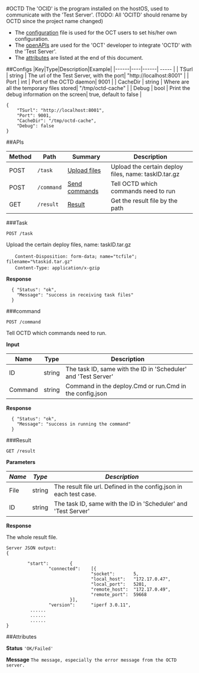 #OCTD 
The 'OCID' is the program installed on the hostOS, used to communicate with the 'Test Server'.
(TODO:  All 'OCITD' should rename by OCTD since the project name changed)

- The [configuration](#configs "configuration") file is used for the OCT users to set his/her own configuration.
- The [openAPIs](#apis "APIs") are used for the 'OCT' developer to integrate 'OCTD' with the 'Test Server'.
- The [attributes](#attributes "attributes") are listed at the end of this document.

##Configs
|Key|Type|Description|Example|
|------|----|------| ----- |
| TSurl | string | The url of the Test Server, with the port| "http://localhost:8001" |
| Port | int | Port of the OCTD daemon| 9001 |
| CacheDir | string | Where are all the temporary files stored| "/tmp/octd-cache" |
| Debug | bool | Print the debug information on the screen| true, default to false |

```
{
	"TSurl": "http://localhost:8001",
	"Port": 9001,
	"CacheDir": "/tmp/octd-cache",
	"Debug": false
}
```

##APIs

|Method|Path|Summary|Description|
|------|----|------|-----------|
| POST | `/task` | [Upload files](#task "Upload task file") | Upload the certain deploy files, name: taskID.tar.gz|
| POST | `/command` | [Send commands](#command "Send the testing command") | Tell OCTD which commands need to run|
| GET  | `/result` | [Result](#result "Get the result file") | Get the result file by the path|

###Task
```
POST /task
```

Upload the certain deploy files, name: taskID.tar.gz
```
　　Content-Disposition: form-data; name="tcfile"; filename="%taskid.tar.gz"
　　Content-Type: application/x-gzip
```

**Response**

```
  { "Status": "ok",
    "Message": "success in receiving task files"
  }

```

###command

```
POST /command
```
Tell OCTD which commands need to run. 

**Input**

|Name|Type|Description|
|------|-----|-----------|
| ID | string | The task ID, same with the ID in 'Scheduler' and 'Test Server'|
| Command | string | Command in the deploy.Cmd or run.Cmd in the config.json|

**Response**

```
  { "Status": "ok",
    "Message": "success in running the command"
  }
```

###Result
```
GET /result
```

**Parameters**

| *Name* | *Type* | *Description* |
| -------| ------ | --------- |
| File | string | The result file url. Defined in the config.json in each test case. |
| ID | string | The task ID, same with the ID in 'Scheduler' and 'Test Server' |

**Response**

The whole result file.
```
Server JSON output:
{

        "start":        {
                "connected":    [{
                                "socket":       5,
                                "local_host":   "172.17.0.47",
                                "local_port":   5201,
                                "remote_host":  "172.17.0.49",
                                "remote_port":  59668
                        }],
                "version":      "iperf 3.0.11",
         ......
         ......
         ......
}
```

##Attributes

**Status**
`'OK/Failed'`

**Message**
`The message, especially the error message from the OCTD server.`


